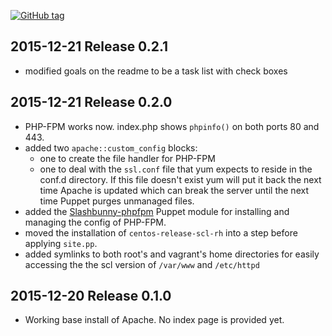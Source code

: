 [![GitHub tag][gh-tag-img]][gh-link]

## 2015-12-21 Release 0.2.1  
* modified goals on the readme to be a task list with check boxes

## 2015-12-21 Release 0.2.0  
* PHP-FPM works now. index.php shows `phpinfo()` on both ports 80 and 443.
* added two `apache::custom_config` blocks:
  * one to create the file handler for PHP-FPM
  * one to deal with the `ssl.conf` file that yum
    expects to reside in the conf.d directory. If this file doesn't exist yum
    will put it back the next time Apache is updated which can break the server
    until the next time Puppet purges unmanaged files.
* added the [Slashbunny-phpfpm][mod-phpfpm] Puppet module for installing and
  managing the config of PHP-FPM.
* moved the installation of `centos-release-scl-rh` into a step before applying
  `site.pp`.
* added symlinks to both root's and vagrant's home directories for easily
  accessing the the scl version of `/var/www` and `/etc/httpd`

## 2015-12-20 Release 0.1.0  
* Working base install of Apache. No index page is provided yet.


[gh-tag-img]: https://img.shields.io/github/tag/genebean/scl-lamp-stack-via-puppet.svg
[gh-link]: https://github.com/genebean/scl-lamp-stack-via-puppet
[mod-phpfpm]: https://forge.puppetlabs.com/Slashbunny/phpfpm
